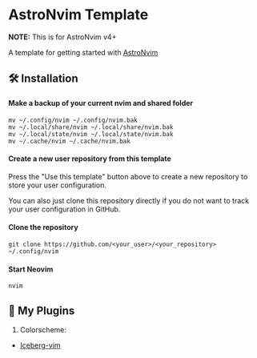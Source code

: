 # AstroNvim Template

**NOTE:** This is for AstroNvim v4+

A template for getting started with [AstroNvim](https://github.com/AstroNvim/AstroNvim)

## 🛠️ Installation

#### Make a backup of your current nvim and shared folder

```shell
mv ~/.config/nvim ~/.config/nvim.bak
mv ~/.local/share/nvim ~/.local/share/nvim.bak
mv ~/.local/state/nvim ~/.local/state/nvim.bak
mv ~/.cache/nvim ~/.cache/nvim.bak
```

#### Create a new user repository from this template

Press the "Use this template" button above to create a new repository to store your user configuration.

You can also just clone this repository directly if you do not want to track your user configuration in GitHub.

#### Clone the repository

```shell
git clone https://github.com/<your_user>/<your_repository> ~/.config/nvim
```

#### Start Neovim

```shell
nvim
```

## 🧰 My Plugins

1. Colorscheme:
  - [Iceberg-vim](https://www.google.com/url?sa=t&source=web&rct=j&opi=89978449&url=https://github.com/cocopon/iceberg.vim&ved=2ahUKEwiE_JWSsteLAxWspJUCHVJSBHgQFnoECBQQAQ&usg=AOvVaw0aY02WkplmS02HRpjr87iV)


